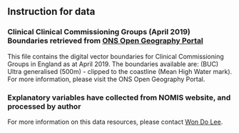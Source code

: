 ## Instruction for data 

### Clinical Clinical Commissioning Groups (April 2019) Boundaries retrieved from [ONS Open Geography Portal](https://geoportal.statistics.gov.uk/datasets/clinical-commissioning-groups-april-2019-boundaries-en-buc-1?geometry=-37.585%2C48.022%2C33.298%2C57.305)
This file contains the digital vector boundaries for Clinical Commissioning Groups in England as at April 2019. The boundaries available are:
(BUC) Ultra generalised (500m) - clipped to the coastline (Mean High Water mark). For more information, please visit the ONS Open Geography Portal.

### Explanatory variables have collected from NOMIS website, and processed by author
For more information on this data resources, please contact [Won Do Lee](mailto:wondo.lee@ouce.ox.ac.uk).



